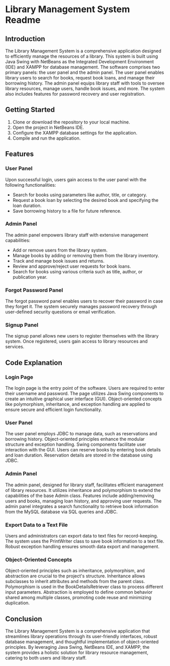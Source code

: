 # Library Management System Readme

## Introduction

The Library Management System is a comprehensive application designed to efficiently manage the resources of a library. This system is built using Java Swing with NetBeans as the Integrated Development Environment (IDE) and XAMPP for database management. The software comprises two primary panels: the user panel and the admin panel. The user panel enables library users to search for books, request book loans, and manage their borrowing history. The admin panel equips library staff with tools to oversee library resources, manage users, handle book issues, and more. The system also includes features for password recovery and user registration.

## Getting Started

1. Clone or download the repository to your local machine.
2. Open the project in NetBeans IDE.
3. Configure the XAMPP database settings for the application.
4. Compile and run the application.

## Features

### User Panel

Upon successful login, users gain access to the user panel with the following functionalities:

- Search for books using parameters like author, title, or category.
- Request a book loan by selecting the desired book and specifying the loan duration.
- Save borrowing history to a file for future reference.

### Admin Panel

The admin panel empowers library staff with extensive management capabilities:

- Add or remove users from the library system.
- Manage books by adding or removing them from the library inventory.
- Track and manage book issues and returns.
- Review and approve/reject user requests for book loans.
- Search for books using various criteria such as title, author, or publication year.

### Forgot Password Panel

The forgot password panel enables users to recover their password in case they forget it. The system securely manages password recovery through user-defined security questions or email verification.

### Signup Panel

The signup panel allows new users to register themselves with the library system. Once registered, users gain access to library resources and services.

## Code Explanation

### Login Page

The login page is the entry point of the software. Users are required to enter their username and password. The page utilizes Java Swing components to create an intuitive graphical user interface (GUI). Object-oriented concepts like polymorphism, inheritance, and exception handling are applied to ensure secure and efficient login functionality.

### User Panel

The user panel employs JDBC to manage data, such as reservations and borrowing history. Object-oriented principles enhance the modular structure and exception handling. Swing components facilitate user interaction with the GUI. Users can reserve books by entering book details and loan duration. Reservation details are stored in the database using JDBC.

### Admin Panel

The admin panel, designed for library staff, facilitates efficient management of library resources. It utilizes inheritance and polymorphism to extend the capabilities of the base Admin class. Features include adding/removing users and books, managing loan history, and approving user requests. The admin panel integrates a search functionality to retrieve book information from the MySQL database via SQL queries and JDBC.

### Export Data to a Text File

Users and administrators can export data to text files for record-keeping. The system uses the PrintWriter class to save book information to a text file. Robust exception handling ensures smooth data export and management.

### Object-Oriented Concepts

Object-oriented principles such as inheritance, polymorphism, and abstraction are crucial to the project's structure. Inheritance allows subclasses to inherit attributes and methods from the parent class. Polymorphism is used in the BookDetailsRetriever class to process different input parameters. Abstraction is employed to define common behavior shared among multiple classes, promoting code reuse and minimizing duplication.

## Conclusion

The Library Management System is a comprehensive application that streamlines library operations through its user-friendly interfaces, robust database management, and thoughtful implementation of object-oriented principles. By leveraging Java Swing, NetBeans IDE, and XAMPP, the system provides a holistic solution for library resource management, catering to both users and library staff.
